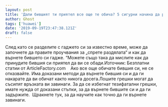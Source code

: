 ```yaml
---
layout: post
title: 'Дали бившият ти приятел все още те обича? 5 сигурни начина да разкажете със сигурност'
author: Ghost
tags: ['huawei']
date: '2019-09-19T23:47:38.121Z'
draft: false
---
```


След като се разделите с гаджето си за известно време, може да започнете да правите проучвания за „спрете раздялата“ и как да върнете бившето си гадже. “Можете също така да мислите как да принудите бившия си приятел да ви се обади.Източник: Безплатни статии от ArticleFactory.com    Ако все още обичате бившия си, не се отказвайте. Има доказани методи да върнете бившия си и да ги накарате да ви обичат както никога досега.Лошите грешки могат да съсипят връзката ви завинаги. За да се избегнат тезифатални грешки, имате нужда от доказани стъпки, за да върнете бившите си и да ги задържите.  Щракнете тук, за да научите как точно да ги върнете завинаги.
